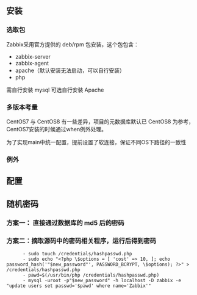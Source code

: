 ## 安装

### 选取包

Zabbix采用官方提供的 deb/rpm 包安装，这个包包含：

* zabbix-server
* zabbix-agent
* apache（默认安装无法启动，可以自行安装）
* php

需自行安装 mysql
可选自行安装 Apache

### 多版本考量

CentOS7 与 CentOS8 有一些差异，项目的元数据库默认已 CentOS8 为参考，CentOS7安装的时候通过when例外处理。  

为了实现main中统一配置，提前设置了软连接，保证不同OS下路径的一致性

### 例外



## 配置

## 随机密码

### 方案一： 直接通过数据库的 md5 后的密码

### 方案二：摘取源码中的密码相关程序，运行后得到密码
```
      - sudo touch /credentials/hashpasswd.php
      - sudo echo "<?php \$options = [ 'cost' => 10, ]; echo password_hash('"$new_password"', PASSWORD_BCRYPT, \$options); ?>" > /credentials/hashpasswd.php
      - pawd=$(/usr/bin/php /credentials/hashpasswd.php)
      - mysql -uroot -p"$new_password" -h localhost -D zabbix -e "update users set passwd='$pawd' where name='Zabbix'"
```
